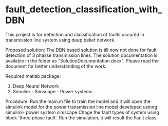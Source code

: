 # fault_detection_classification_with_DBN

This project is for detection and classification of faults occured in transmission line system using deep belief network.

Proposed solution:
The DBN based solution is till now not done for fault detection of 3 phasse transmission lines. The solution documentation is available in the folder as "SolutionDocumentation.docx". Please read the document for better understanding of the work.

Required matlab package:
1) Deep Neural Network
2) Simulink : Simscape - Power systems

Procedure:
Run the main.m file to train the model and it will open the simulink model for the power transmission line model developed usinng simulink- power system simscape
Chage the fault types of system using block 'three phase fault'. Run the simulation, it will result the Fault class.

